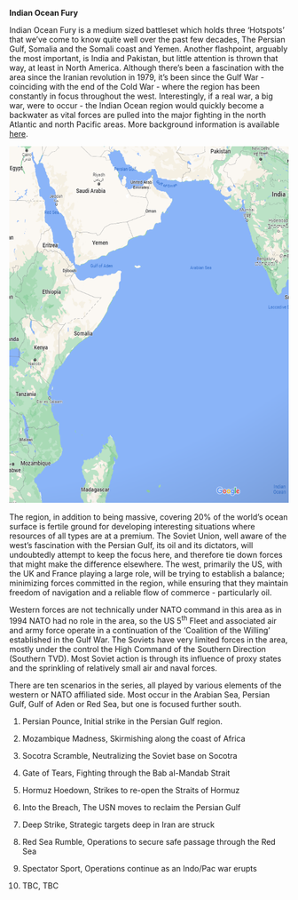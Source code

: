 **Indian Ocean Fury**

Indian Ocean Fury is a medium sized battleset which holds three
‘Hotspots’ that we’ve come to know quite well over the past few decades,
The Persian Gulf, Somalia and the Somali coast and Yemen. Another
flashpoint, arguably the most important, is India and Pakistan, but
little attention is thrown that way, at least in North America. Although
there’s been a fascination with the area since the Iranian revolution in
1979, it’s been since the Gulf War - coinciding with the end of the Cold
War - where the region has been constantly in focus throughout the west.
Interestingly, if a real war, a big war, were to occur - the Indian
Ocean region would quickly become a backwater as vital forces are pulled
into the major fighting in the north Atlantic and north Pacific areas.
More background information is available
[here](http://northernfury.us/blog/post21/).

<img src="/assets\images\aar\iof\image1.png" style="width:5.91667in;height:6.69038in" alt="Map Description automatically generated" />

The region, in addition to being massive, covering 20% of the world’s
ocean surface is fertile ground for developing interesting situations
where resources of all types are at a premium. The Soviet Union, well
aware of the west’s fascination with the Persian Gulf, its oil and its
dictators, will undoubtedly attempt to keep the focus here, and
therefore tie down forces that might make the difference elsewhere. The
west, primarily the US, with the UK and France playing a large role,
will be trying to establish a balance; minimizing forces committed in
the region, while ensuring that they maintain freedom of navigation and
a reliable flow of commerce - particularly oil.

Western forces are not technically under NATO command in this area as in
1994 NATO had no role in the area, so the US 5<sup>th</sup> Fleet and
associated air and army force operate in a continuation of the
‘Coalition of the Willing’ established in the Gulf War. The Soviets have
very limited forces in the area, mostly under the control the High
Command of the Southern Direction (Southern TVD). Most Soviet action is
through its influence of proxy states and the sprinkling of relatively
small air and naval forces.

There are ten scenarios in the series, all played by various elements of
the western or NATO affiliated side. Most occur in the Arabian Sea,
Persian Gulf, Gulf of Aden or Red Sea, but one is focused further south.

1.  Persian Pounce, Initial strike in the Persian Gulf region.

2.  Mozambique Madness, Skirmishing along the coast of Africa

3.  Socotra Scramble, Neutralizing the Soviet base on Socotra

4.  Gate of Tears, Fighting through the Bab al-Mandab Strait

5.  Hormuz Hoedown, Strikes to re-open the Straits of Hormuz

6.  Into the Breach, The USN moves to reclaim the Persian Gulf

7.  Deep Strike, Strategic targets deep in Iran are struck

8.  Red Sea Rumble, Operations to secure safe passage through the Red
    Sea

9.  Spectator Sport, Operations continue as an Indo/Pac war erupts

10. TBC, TBC
